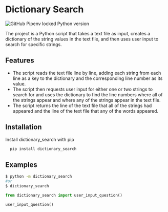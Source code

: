 
# Dictionary Search

![GitHub Pipenv locked Python version](https://img.shields.io/github/pipenv/locked/python-version/dlamotto/dictionary-search)


The project is a Python script that takes a text file as input, creates a dictionary of the string values in the text file, and then uses user input to search for specific strings. 


## Features

- The script reads the text file line by line, adding each string from each line as a key to the dictionary and the corresponding line number as its value. 
- The script then requests user input for either one or two strings to search for and uses the dictionary to find the line numbers where all of the strings appear and where any of the strings appear in the text file. 
- The script returns the line of the text file that all of the strings had appeared and the line of the text file that any of the words appeared. 


## Installation

Install dictionary_search with pip

```bash
  pip install dictionary_search
```
    
## Examples

```bash
$ python -m dictionary_search
#or
$ dictionary_search

```
```python
from dictionary_search import user_input_question()

user_input_question()

```
